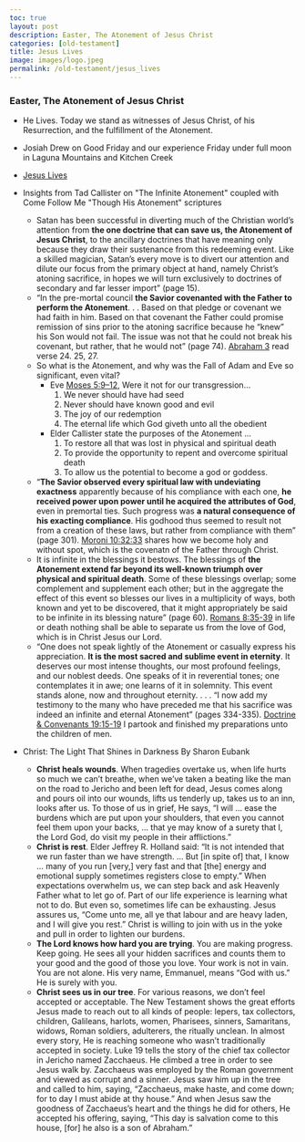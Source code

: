 ```yaml
---
toc: true
layout: post
description: Easter, The Atonement of Jesus Christ
categories: [old-testament]
title: Jesus Lives
image: images/logo.jpeg
permalink: /old-testament/jesus_lives
---
```


### Easter, The Atonement of Jesus Christ

* He Lives.  Today we stand as witnesses of Jesus Christ, of his Resurrection, and the fulfillment of the Atonement.

* Josiah Drew on Good Friday and our experience Friday under full moon in Laguna Mountains and Kitchen Creek

* [Jesus Lives](https://youtu.be/8KCUs7oJxjc)

* Insights from Tad Callister on "The Infinite Atonement" coupled with Come Follow Me "Though His Atonement" scriptures

    * Satan has been successful in diverting much of the Christian world’s attention from **the one doctrine that can save us, the Atonement of Jesus Christ**, to the ancillary doctrines that have meaning only because they draw their sustenance from this redeeming event. Like a skilled magician, Satan’s every move is to divert our attention and dilute our focus from the primary object at hand, namely Christ’s atoning sacrifice, in hopes we will turn exclusively to doctrines of secondary and far lesser import” (page 15).
    * “In the pre-mortal council **the Savior covenanted with the Father to perform the Atonement**. . . Based on that pledge or covenant we had faith in him. Based on that covenant the Father could promise remission of sins prior to the atoning sacrifice because he “knew” his Son would not fail. The issue was not that he could not break his covenant, but rather, that he would not” (page 74).  [Abraham 3](https://www.churchofjesuschrist.org/study/scriptures/pgp/abr/3.22-28?lang=eng#p21) read verse 24. 25, 27.
    * So what is the Atonement, and why was the Fall of Adam and Eve so significant, even vital? 
      * Eve [Moses 5:9–12](https://www.churchofjesuschrist.org/study/scriptures/pgp/moses/5.9-12?lang=eng#p9), Were it not for our transgression...
        1. We never should have had seed
        2. Never should have known good and evil
        3. The joy of our redemption
        4. The eternal life which God giveth unto all the obedient
      * Elder Callister state the purposes of the Atonement ...
        1. To restore all that was lost in physical and spiritual death
        2. To provide the opportunity to repent and overcome spiritual death
        3. To allow us the potential to become a god or goddess.
    * “**The Savior observed every spiritual law with undeviating exactness** apparently because of his compliance with each one, **he received power upon power until he acquired the attributes of God**, even in premortal ties. Such progress was **a natural consequence of his exacting compliance**. His godhood thus seemed to result not from a creation of these laws, but rather from compliance with them” (page 301).  [Moroni 10:32:33](https://www.churchofjesuschrist.org/study/scriptures/bofm/moro/10.32-33?lang=eng#p32) shares how we become holy and without spot, which is the covenatn of the Father through Christ.
    * It is infinite in the blessings it bestows. The blessings of **the Atonement extend far beyond its well-known triumph over physical and spiritual death**. Some of these blessings overlap; some complement and supplement each other; but in the aggregate the effect of this event so blesses our lives in a multiplicity of ways, both known and yet to be discovered, that it might appropriately be said to be infinite in its blessing nature” (page 60). [Romans 8:35-39](https://www.churchofjesuschrist.org/study/scriptures/nt/rom/8.35-39?lang=eng#p35) in life or death nothing shall be able to separate us from the love of God, which is in Christ Jesus our Lord.
    * “One does not speak lightly of the Atonement or casually express his appreciation. **It is the most sacred and sublime event in eternity**. It deserves our most intense thoughts, our most profound feelings, and our noblest deeds. One speaks of it in reverential tones; one contemplates it in awe; one learns of it in solemnity. This event stands alone, now and throughout eternity. . . . “I now add my testimony to the many who have preceded me that his sacrifice was indeed an infinite and eternal Atonement” (pages 334-335). [Doctrine & Convenants 19:15-19](https://www.churchofjesuschrist.org/study/scriptures/dc-testament/dc/19.15-19?lang=eng#p15) I partook and finished my preparations unto the children of men.


* Christ: The Light That Shines in Darkness By Sharon Eubank
    * **Christ heals wounds**. When tragedies overtake us, when life hurts so much we can’t breathe, when we’ve taken a beating like the man on the road to Jericho and been left for dead, Jesus comes along and pours oil into our wounds, lifts us tenderly up, takes us to an inn, looks after us. To those of us in grief, He says, “I will … ease the burdens which are put upon your shoulders, that even you cannot feel them upon your backs, … that ye may know of a surety that I, the Lord God, do visit my people in their afflictions.” 
    * **Christ is rest**.  Elder Jeffrey R. Holland said: “It is not intended that we run faster than we have strength. … But [in spite of] that, I know … many of you run [very,] very fast and that [the] energy and emotional supply sometimes registers close to empty.” When expectations overwhelm us, we can step back and ask Heavenly Father what to let go of. Part of our life experience is learning what not to do. But even so, sometimes life can be exhausting. Jesus assures us, “Come unto me, all ye that labour and are heavy laden, and I will give you rest.”  Christ is willing to join with us in the yoke and pull in order to lighten our burdens.
    * **The Lord knows how hard you are trying**. You are making progress. Keep going. He sees all your hidden sacrifices and counts them to your good and the good of those you love. Your work is not in vain. You are not alone. His very name, Emmanuel, means “God with us.” He is surely with you.
    * **Christ sees us in our tree**.  For various reasons, we don’t feel accepted or acceptable. The New Testament shows the great efforts Jesus made to reach out to all kinds of people: lepers, tax collectors, children, Galileans, harlots, women, Pharisees, sinners, Samaritans, widows, Roman soldiers, adulterers, the ritually unclean. In almost every story, He is reaching someone who wasn’t traditionally accepted in society.  Luke 19 tells the story of the chief tax collector in Jericho named Zacchaeus. He climbed a tree in order to see Jesus walk by. Zacchaeus was employed by the Roman government and viewed as corrupt and a sinner. Jesus saw him up in the tree and called to him, saying, “Zacchaeus, make haste, and come down; for to day I must abide at thy house.” And when Jesus saw the goodness of Zacchaeus’s heart and the things he did for others, He accepted his offering, saying, “This day is salvation come to this house, [for] he also is a son of Abraham.”
